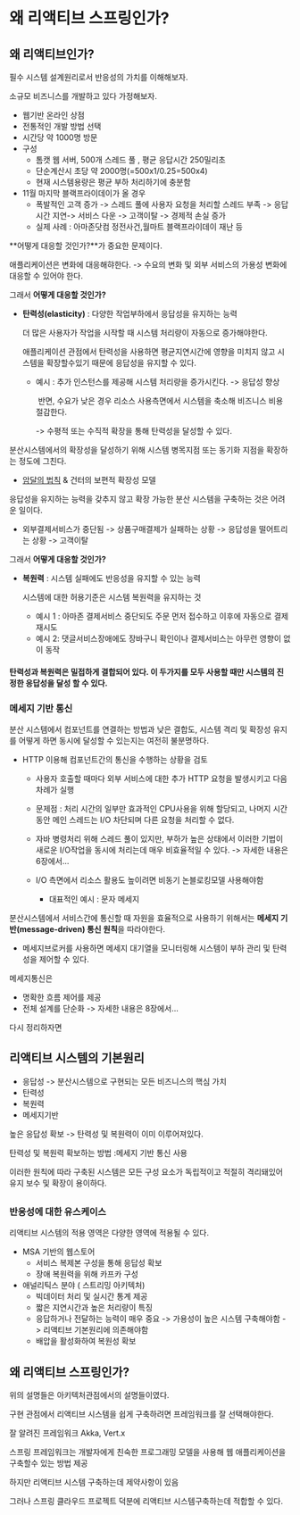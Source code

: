 

#  왜 리액티브 스프링인가?

## 왜 리액티브인가?

필수 시스템 설계원리로서 반응성의 가치를 이해해보자.

소규모 비즈니스를 개발하고 있다 가정해보자. 

- 웹기반 온라인 상점
- 전통적인 개발 방법 선택
- 시간당 약 1000명 방문
- 구성
  - 톰캣 웹 서버, 500개 스레드 풀 , 평균 응답시간 250밀리초
  - 단순계산시 초당 약 2000명(=500x1/0.25=500x4)
  - 현재 시스템용량은 평균 부하 처리하기에 충분함
- 11월 마지막 블랙프라이데이가 올 경우
  - 폭발적인 고객 증가 -> 스레드 풀에 사용자 요청을 처리할 스레드 부족 -> 응답시간 지연-> 서비스 다운 -> 고객이탈 -> 경제적 손실 증가
  - 실제 사례 : 아마존닷컴 정전사건,월마트 블랙프라이데이 재난 등



**어떻게 대응할 것인가?**가 중요한 문제이다. 

애플리케이션은 변화에 대응해햐한다. -> 수요의 변화 및 외부 서비스의 가용성 변화에 대응할 수 있어야 한다.

그래서 **어떻게 대응할 것인가?**

- **탄력성(elasticity)** : 다양한 작업부하에서 응답성을 유지하는 능력

  더 많은 사용자가 작업을 시작할 때 시스템 처리량이 자동으로 증가해야한다.

  애플리케이션 관점에서  탄력성을 사용하면 평균지연시간에 영향을 미치지 않고 시스템을 확장할수있기 때문에 응답성을 유지할 수 있다.

  - 예시 : 추가 인스턴스를 제공해 시스템 처리량을 증가시킨다. -> 응답성 향상

    ​		반면, 수요가 낮은 경우 리소스 사용측면에서 시스템을 축소해 비즈니스 비용 절감한다.

    -> 수평적 또는 수직적 확장을 통해 탄력성을 달성할 수 있다.



분산시스템에서의 확장성을 달성하기 위해 시스템 병목지점 또는 동기화 지점을 확장하는 정도에 그친다.

- [암달의 법칙](https://bong-a.github.io/gitbook/etc/Amdahls-law.html) & 건터의 보편적 확장성 모델

응답성을 유지하는 능력을 갖추지 않고 확장 가능한 분산 시스템을 구축하는 것은 어려운 일이다.

- 외부결제서비스가 중단됨 -> 상품구매결제가 실패하는 상황 -> 응답성을 떨어트리는 상황 -> 고객이탈

그래서 **어떻게 대응할 것인가?**

- **복원력** : 시스템 실패에도 반응성을 유지할 수 있는 능력

  시스템에 대한 허용기준은 시스템 복원력을 유지하는 것

  - 예시 1 : 아마존 결제서비스 중단되도 주문 먼저 접수하고 이후에 자동으로 결제 재시도
  - 예시 2: 댓글서비스장애에도 장바구니 확인이나 결제서비스는 아무런 영향이 없이 동작

#### 탄력성과 복원력은 밀접하게 결합되어 있다. 이 두가지를 모두 사용할 때만 시스템의 진정한 응답성을 달성 할 수 있다.



### 메세지 기반 통신

분산 시스템에서 컴포넌트를 연결하는 방법과 낮은 결합도, 시스템 격리 및 확장성 유지를 어떻게 하면 동시에 달성할 수 있는지는 여전히 불분명하다.

- HTTP 이용해 컴포넌트간의 통신을 수행하는 상황을 검토

  - 사용자 호출할 때마다 외부 서비스에 대한 추가 HTTP 요청을 발생시키고 다음 차례가 실행
  - 문제점 : 처리 시간의 일부만 효과적인 CPU사용을 위해 할당되고, 나머지 시간동안 메인 스레드는 I/O 차단되며 다른 요청을 처리할 수 없다.
  - 자바 병령처리 위해 스레드 풀이 있지만, 부하가 높은 상태에서 이러한 기법이 새로운 I/O작업을 동시에  처리는데 매우 비효율적일 수 있다. -> 자세한 내용은 6장에서...

  - I/O 측면에서 리소스 활용도 높이려면 비동기 논블로킹모델 사용해야함 
    - 대표적인 예시 : 문자 메세지

분산시스템에서 서비스간에 통신할 때 자원을 효율적으로 사용하기 위해서는 **메세지 기반(message-driven) 통신 원칙**을 따라야한다.

- 메세지브로커를 사용하면 메세지 대기열을 모니터링해 시스템이 부하 관리 및 탄력성을 제어할 수 있다.

메세지통신은

- 명확한 흐름 제어를 제공
- 전체 설계를 단순화             -> 자세한 내용은 8장에서...



다시 정리하자면 

## 리액티브 시스템의 기본원리

- 응답성 -> 분산시스템으로 구현되는 모든 비즈니스의 핵심 가치
- 탄력성
- 복원력
- 메세지기반

높은 응답성 확보 -> 탄력성 및 복원력이 이미 이루어져있다. 

탄력성 및 복원력 확보하는 방법 :메세지 기반 통신 사용

이러한 원칙에 따라 구축된 시스템은 모든 구성 요소가 독립적이고 적절히 격리돼있어 유지 보수 및 확장이 용이하다.

## 

### 반응성에 대한 유스케이스

리액티브 시스템의 적용 영역은 다양한 영역에 적용될 수 있다.

- MSA 기반의 웹스토어
  - 서비스 복제본 구성을 통해 응답성 확보
  - 장애 복원력을 위해 카프카 구성
- 애널리틱스 분야 ( 스트리밍 아키텍처)
  - 빅데이터 처리 및 실시간 통계 제공
  - 짧은 지연시간과 높은 처리량이 특징
  - 응답하거나 전달하는 능력이 매우 중요 -> 가용성이 높은 시스템 구축해야함 -> 리액티브 기본원리에 의존해야함
  - 배압을 활성화하여 복원성 확보



## 왜 리액티브 스프링인가?

위의 설명들은 아키텍처관점에서의 설명들이였다.

구현 관점에서 리액티브 시스템을 쉽게 구축하려면 프레임워크를 잘 선택해야한다.

잘 알려진 프레임워크 Akka, Vert.x

스프링 프레임워크는 개발자에게 친숙한 프로그래밍 모델을 사용해 웹 애플리케이션을 구축할수 있는 방법 제공

하지만 리액티브 시스템 구축하는데 제약사항이 있음 

그러나 스프링 클라우드 프로젝트 덕분에 리액티브 시스템구축하는데 적합할 수 있다. 


